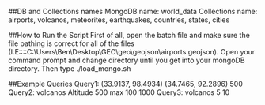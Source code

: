 ##DB and Collections names
MongoDB name: world_data
Collections name: airports, volcanos, meteorites, earthquakes, countries, states, cities

##How to Run the Script
First of all, open the batch file and make sure the file pathing is correct for all of the files (I.E::::C:\Users\Ben\Desktop\GEO\geo\geojson\airports.geojson). Open your command prompt and change directory until you get into your mongoDB directory. Then type ./load_mongo.sh 

##Example Queries
Query1: (33.9137, 98.4934) (34.7465, 92.2896) 500
Query2: volcanos Altitude 500 max 100 1000
Query3: volcanos 5 10

